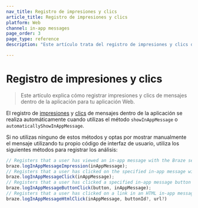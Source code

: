 ```yaml
---
nav_title: Registro de impresiones y clics
article_title: Registro de impresiones y clics
platform: Web
channel: in-app messages
page_order: 3
page_type: reference
description: "Este artículo trata del registro de impresiones y clics de mensajes dentro de la aplicación para tu aplicación Web."

---
```


# Registro de impresiones y clics

> Este artículo explica cómo registrar impresiones y clics de mensajes dentro de la aplicación para tu aplicación Web.

El registro de [impresiones](https://js.appboycdn.com/web-sdk/latest/doc/modules/braze.html#loginappmessageimpression) y [clics](https://js.appboycdn.com/web-sdk/latest/doc/modules/braze.html#loginappmessagebuttonclick) de mensajes dentro de la aplicación se realiza automáticamente cuando utilizas el método `showInAppMessage` o `automaticallyShowInAppMessage`.

Si no utilizas ninguno de estos métodos y optas por mostrar manualmente el mensaje utilizando tu propio código de interfaz de usuario, utiliza los siguientes métodos para registrar los análisis:

```javascript
// Registers that a user has viewed an in-app message with the Braze server.
braze.logInAppMessageImpression(inAppMessage);
// Registers that a user has clicked on the specified in-app message with the Braze server.
braze.logInAppMessageClick(inAppMessage);
// Registers that a user has clicked a specified in-app message button with the Braze server.
braze.logInAppMessageButtonClick(button, inAppMessage);
// Registers that a user has clicked on a link in an HTML in-app message with the Braze server.
braze.logInAppMessageHtmlClick(inAppMessage, buttonId?, url?)
```


